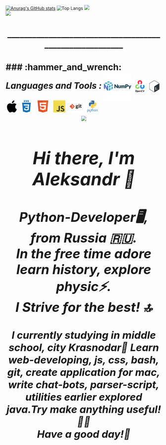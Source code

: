 [![Anurag's GitHub stats](https://github-readme-stats.vercel.app/api?username=Alexandro1112)](https://github.com/anuraghazra/github-readme-stats)
![Top Langs](https://github-readme-stats.vercel.app/api/top-langs/?username=Alexandro1112&layout=compact)
![](https://github-profile-summary-cards.vercel.app/api/cards/profile-details?username=Alexandro1112&theme=solarized_dark&show_icons=true&bg_color=0111111)  
![](https://komarev.com/ghpvc/?username=Alexandro1112)


<h1 align="center">________________________________________________________<h1>
  ### :hammer_and_wrench: <i>Languages and Tools <i>:
  <img align="center" src='https://github.com/devicons/devicon/blob/master/icons/numpy/numpy-original-wordmark.svg' width="90" height="90">
  <img align="center" src="https://github.com/devicons/devicon/blob/master/icons/opencv/opencv-original-wordmark.svg" width="40" height="40">
  <img align="center" src="https://github.com/devicons/devicon/blob/master/icons/bash/bash-plain.svg" width="40" height="40"/>
  <img align="center" src="https://github.com/devicons/devicon/blob/master/icons/apple/apple-original.svg" width="40" height="40">
  <img align="center" src="https://github.com/devicons/devicon/blob/master/icons/css3/css3-plain-wordmark.svg"  title="CSS3" alt="CSS" width="40" height="40"/>&nbsp;
  <img align="center" src="https://github.com/devicons/devicon/blob/master/icons/html5/html5-original.svg" title="HTML5" alt="HTML" width="40" height="40"/>&nbsp;
  <img align="center" src="https://github.com/devicons/devicon/blob/master/icons/javascript/javascript-original.svg" title="Python" alt="JavaScript" width="40" height="40"/>&nbsp;
    <img align="center" src="https://github.com/devicons/devicon/blob/master/icons/git/git-original-wordmark.svg" title="JavaScript" alt="JavaScript" width="40" height="40"/>&nbsp;
  <img align="center" src="https://github.com/devicons/devicon/blob/master/icons/python/python-original-wordmark.svg" title="Java" alt="Java" width="40" height="40"/>&nbsp;
  
  
  <div id="header" align="center">
  <img src="https://media.giphy.com/media/M9gbBd9nbDrOTu1Mqx/giphy.gif" width="100"/>
</div>
<h1 align="center">Hi there, I'm Aleksandr &#128075</h1>
<h2 align="center">Python-Developer🖥️,<br> from Russia 🇷🇺.<br>
In the free time adore learn history, explore physic⚡.<br><i>I Strive for the best! &#128285 </i> </h2>
<h3 align="center">    I currently studying in middle school, city Krasnodar🏫
Learn web-developing, js, css, bash, git, create application for mac, write chat-bots, parser-script, utilities
earlier explored java.Try make anything useful!👌🏻<br>Have a good day!🤗
  <div>
  
  
  
<h3>
